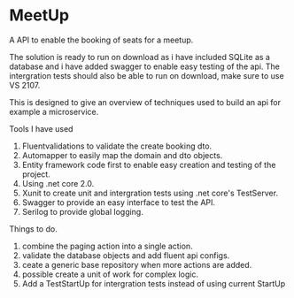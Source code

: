 # MeetUp

A API to enable the booking of seats for a meetup.

The solution is ready to run on download as i have included SQLite as a database and i have added swagger to enable easy testing of the api. The intergration tests should also be able to run on download, make sure to use VS 2107.

This is designed to give an overview of techniques used to build an api for example a microservice.

Tools I have used

1. Fluentvalidations to validate the create booking dto.
2. Automapper to easily map the domain and dto objects.
3. Entity framework code first to enable easy creation and testing of the project.
4. Using .net core 2.0.
5. Xunit to create unit and intergration tests using .net core's TestServer.
7. Swagger to provide an easy interface to test the API.
8. Serilog to provide global logging.

Things to do.

1. combine the paging action into a single action.
2. validate the database objects and add fluent api configs.
3. ceate a generic base repository when more actions are added.
4. possible create a unit of work for complex logic.
5. Add a TestStartUp for intergration tests instead of using current StartUp

